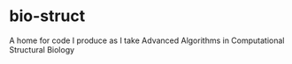 bio-struct
==========

A home for code I produce as I take Advanced Algorithms in Computational Structural Biology